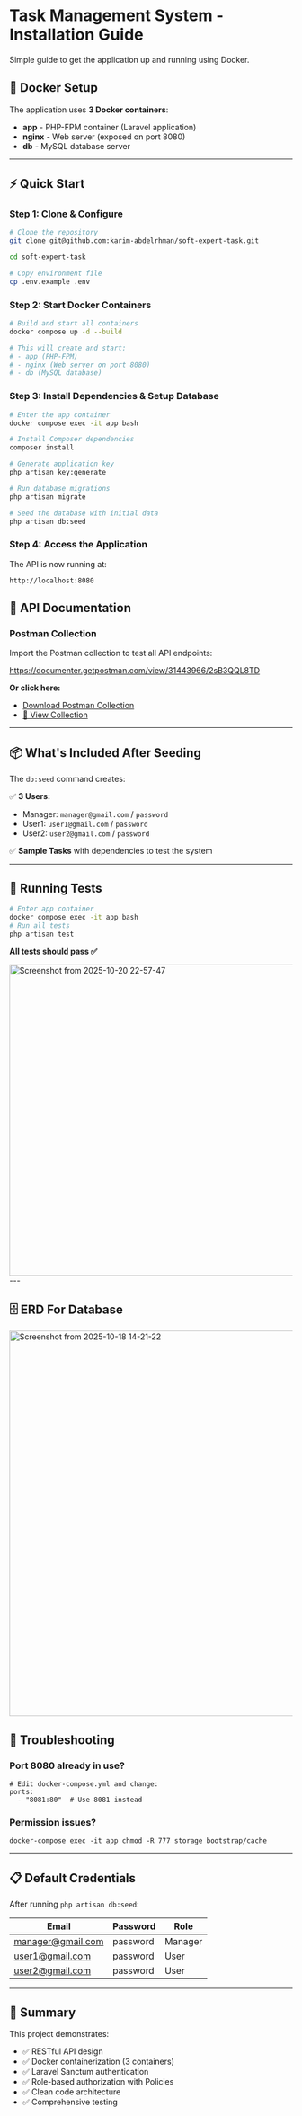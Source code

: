 # Task Management System - Installation Guide

Simple guide to get the application up and running using Docker.

## 🐳 Docker Setup

The application uses **3 Docker containers**:
- **app** - PHP-FPM container (Laravel application)
- **nginx** - Web server (exposed on port 8080)
- **db** - MySQL database server

---
## ⚡ Quick Start
### Step 1: Clone & Configure

```bash
# Clone the repository
git clone git@github.com:karim-abdelrhman/soft-expert-task.git

cd soft-expert-task

# Copy environment file
cp .env.example .env
```

### Step 2: Start Docker Containers

```bash
# Build and start all containers
docker compose up -d --build

# This will create and start:
# - app (PHP-FPM)
# - nginx (Web server on port 8080)
# - db (MySQL database)
```

### Step 3: Install Dependencies & Setup Database

```bash
# Enter the app container
docker compose exec -it app bash

# Install Composer dependencies
composer install

# Generate application key
php artisan key:generate

# Run database migrations
php artisan migrate

# Seed the database with initial data
php artisan db:seed

```

### Step 4: Access the Application

The API is now running at:
```
http://localhost:8080
```
## 📮 API Documentation

### Postman Collection
Import the Postman collection to test all API endpoints:

https://documenter.getpostman.com/view/31443966/2sB3QQL8TD

**Or click here:**
- [Download Postman Collection](./postman/Soft-Expert-Task-(V1).postman_collection.json)
- [📄 View Collection](./postman/Soft-Expert-Task-(V1).postman_collection.json)
---

## 📦 What's Included After Seeding

The `db:seed` command creates:

✅ **3 Users:**
- Manager: `manager@gmail.com` / `password`
- User1: `user1@gmail.com` / `password`
- User2: `user2@gmail.com` / `password`

✅ **Sample Tasks** with dependencies to test the system

---

## 🧪 Running Tests

```bash
# Enter app container
docker compose exec -it app bash
# Run all tests
php artisan test
```

**All tests should pass ✅**

<img width="1337" height="554" alt="Screenshot from 2025-10-20 22-57-47" src="https://github.com/user-attachments/assets/21631aa8-d738-4f52-97b5-f2bdbe4747e3" />
---


## 🗄️ ERD For Database

<img width="1490" height="686" alt="Screenshot from 2025-10-18 14-21-22" src="https://github.com/user-attachments/assets/df800801-cf79-4827-b037-b13e16cbbd38" />


## 🐛 Troubleshooting

### Port 8080 already in use?
```
# Edit docker-compose.yml and change:
ports:
  - "8081:80"  # Use 8081 instead
```
### Permission issues?
```b
docker-compose exec -it app chmod -R 777 storage bootstrap/cache
```

---

## 📋 Default Credentials

After running `php artisan db:seed`:

| Email             | Password | Role |
|-------------------|----------|------|
| manager@gmail.com | password | Manager |
| user1@gmail.com   | password | User |
| user2@gmail.com | password | User |

---



## 🎯 Summary

This project demonstrates:
- ✅ RESTful API design
- ✅ Docker containerization (3 containers)
- ✅ Laravel Sanctum authentication
- ✅ Role-based authorization with Policies
- ✅ Clean code architecture
- ✅ Comprehensive testing


